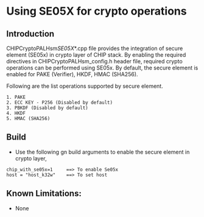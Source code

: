 # Using SE05X for crypto operations

## Introduction

CHIPCryptoPALHsm*SE05X*\*.cpp file provides the integration of secure element
(SE05x) in crypto layer of CHIP stack. By enabling the required directives in
CHIPCryptoPALHsm_config.h header file, required crypto operations can be
performed using SE05x. By default, the secure element is enabled for PAKE
(Verifier), HKDF, HMAC (SHA256).

Following are the list operations supported by secure element.

    1. PAKE
    2. ECC KEY - P256 (Disabled by default)
    3. PBKDF (Disabled by default)
    4. HKDF
    5. HMAC (SHA256)

## Build

-   Use the following gn build arguments to enable the secure element in crypto
    layer,

```
chip_with_se05x=1     ==> To enable Se05x
host = "host_k32w"    ==> To set host
```

## Known Limitations:

-   None
